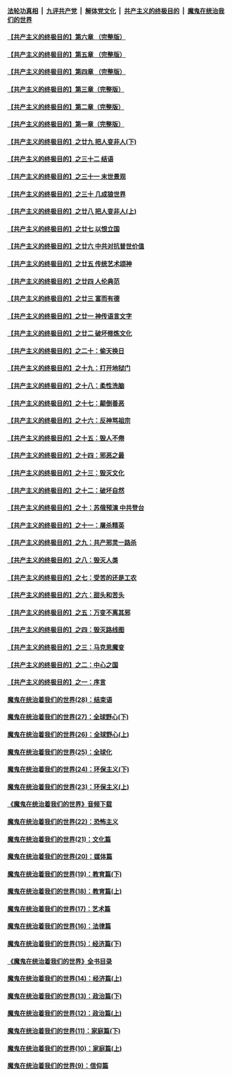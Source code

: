 ####  [法轮功真相](../../../../basic/blob/master/README.md?t=06272131) &nbsp;|&nbsp; [九评共产党](../../../../9ping.md/blob/master/README.md?t=06272131) &nbsp;|&nbsp; [解体党文化](../../../../jtdwh.md/blob/master/README.md?t=06272131)  &nbsp;|&nbsp; [共产主义的终极目的](../../../../gczydzjmd.md/blob/master/README.md?t=06272131) &nbsp;|&nbsp; [魔鬼在统治我们的世界](../../../../mgztzwmdsj.md/blob/master/README.md?t=06272131) 

#### [【共产主义的终极目的】第六章 （完整版）](../pages/nsc422/n11428913.md?t=06272131) 

#### [【共产主义的终极目的】第五章 （完整版）](../pages/nsc422/n11428912.md?t=06272131) 

#### [【共产主义的终极目的】第四章 （完整版）](../pages/nsc422/n11428907.md?t=06272131) 

#### [【共产主义的终极目的】第三章（完整版）](../pages/nsc422/n11428848.md?t=06272131) 

#### [【共产主义的终极目的】第二章（完整版）](../pages/nsc422/n11428831.md?t=06272131) 

#### [【共产主义的终极目的】第一章（完整版）](../pages/nsc422/n11417651.md?t=06272131) 

#### [【共产主义的终极目的】之廿九 把人变非人(下)](../pages/nsc422/n11344140.md?t=06272131) 

#### [【共产主义的终极目的】之三十二 结语](../pages/nsc422/n11360535.md?t=06272131) 

#### [【共产主义的终极目的】之三十一 末世景观](../pages/nsc422/n11351129.md?t=06272131) 

#### [【共产主义的终极目的】之三十 几成狼世界](../pages/nsc422/n11348280.md?t=06272131) 

#### [【共产主义的终极目的】之廿八 把人变非人(上)](../pages/nsc422/n11340492.md?t=06272131) 

#### [【共产主义的终极目的】之廿七 以恨立国](../pages/nsc422/n11336944.md?t=06272131) 

#### [【共产主义的终极目的】之廿六 中共对抗普世价值](../pages/nsc422/n11324785.md?t=06272131) 

#### [【共产主义的终极目的】之廿五 传统艺术颂神](../pages/nsc422/n11296396.md?t=06272131) 

#### [【共产主义的终极目的】之廿四 人伦典范](../pages/nsc422/n11296397.md?t=06272131) 

#### [【共产主义的终极目的】之廿三 富而有德](../pages/nsc422/n11283598.md?t=06272131) 

#### [【共产主义的终极目的】之廿一 神传语言文字](../pages/nsc422/n11263265.md?t=06272131) 

#### [【共产主义的终极目的】之廿二 破坏修炼文化](../pages/nsc422/n11245728.md?t=06272131) 

#### [【共产主义的终极目的】之二十：偷天换日](../pages/nsc422/n11238846.md?t=06272131) 

#### [【共产主义的终极目的】之十九：打开地狱门](../pages/nsc422/n11206376.md?t=06272131) 

#### [【共产主义的终极目的】之十八：柔性洗脑](../pages/nsc422/n11199994.md?t=06272131) 

#### [【共产主义的终极目的】之十七：颠倒善恶](../pages/nsc422/n11179782.md?t=06272131) 

#### [【共产主义的终极目的】之十六：反神骂祖宗](../pages/nsc422/n11166798.md?t=06272131) 

#### [【共产主义的终极目的】之十五：毁人不倦](../pages/nsc422/n11166792.md?t=06272131) 

#### [【共产主义的终极目的】之十四：邪恶之最](../pages/nsc422/n11150249.md?t=06272131) 

#### [【共产主义的终极目的】之十三：毁灭文化](../pages/nsc422/n11135227.md?t=06272131) 

#### [【共产主义的终极目的】之十二：破坏自然](../pages/nsc422/n11135214.md?t=06272131) 

#### [【共产主义的终极目的】之十：苏俄预演 中共登台](../pages/nsc422/n11118424.md?t=06272131) 

#### [【共产主义的终极目的】之十一：屠杀精英](../pages/nsc422/n11118442.md?t=06272131) 

#### [【共产主义的终极目的】之九：共产邪灵一路杀](../pages/nsc422/n11114139.md?t=06272131) 

#### [【共产主义的终极目的】之八：毁灭人类](../pages/nsc422/n11108503.md?t=06272131) 

#### [【共产主义的终极目的】之七：受苦的还是工农](../pages/nsc422/n11101809.md?t=06272131) 

#### [【共产主义的终极目的】之六：甜头和苦头](../pages/nsc422/n11096971.md?t=06272131) 

#### [【共产主义的终极目的】之五：万变不离其邪](../pages/nsc422/n11091285.md?t=06272131) 

#### [【共产主义的终极目的】之四：毁灭路线图](../pages/nsc422/n11086284.md?t=06272131) 

#### [【共产主义的终极目的】之三：马克思魔变](../pages/nsc422/n11061941.md?t=06272131) 

#### [【共产主义的终极目的】之二：中心之国](../pages/nsc422/n11047728.md?t=06272131) 

#### [【共产主义的终极目的】之一：序言](../pages/nsc422/n11086077.md?t=06272131) 

#### [魔鬼在统治着我们的世界(28)：结束语](../pages/nsc422/n10936246.md?t=06272131) 

#### [魔鬼在统治着我们的世界(27)：全球野心(下)](../pages/nsc422/n10928319.md?t=06272131) 

#### [魔鬼在统治着我们的世界(26)：全球野心(上)](../pages/nsc422/n10900318.md?t=06272131) 

#### [魔鬼在统治着我们的世界(25)：全球化](../pages/nsc422/n10788205.md?t=06272131) 

#### [魔鬼在统治着我们的世界(24)：环保主义(下)](../pages/nsc422/n10695307.md?t=06272131) 

#### [魔鬼在统治着我们的世界(23)：环保主义(上)](../pages/nsc422/n10688613.md?t=06272131) 

#### [《魔鬼在统治着我们的世界》音频下载](../pages/nsc422/n10635553.md?t=06272131) 

#### [魔鬼在统治着我们的世界(22)：恐怖主义](../pages/nsc422/n10614727.md?t=06272131) 

#### [魔鬼在统治着我们的世界(21)：文化篇](../pages/nsc422/n10597706.md?t=06272131) 

#### [魔鬼在统治着我们的世界(20)：媒体篇](../pages/nsc422/n10586579.md?t=06272131) 

#### [魔鬼在统治着我们的世界(19)：教育篇(下)](../pages/nsc422/n10564808.md?t=06272131) 

#### [魔鬼在统治着我们的世界(18)：教育篇(上)](../pages/nsc422/n10526970.md?t=06272131) 

#### [魔鬼在统治着我们的世界(17)：艺术篇](../pages/nsc422/n10499093.md?t=06272131) 

#### [魔鬼在统治着我们的世界(16)：法律篇](../pages/nsc422/n10485969.md?t=06272131) 

#### [魔鬼在统治着我们的世界(15)：经济篇(下)](../pages/nsc422/n10469975.md?t=06272131) 

#### [《魔鬼在统治着我们的世界》全书目录](../pages/nsc422/n10464261.md?t=06272131) 

#### [魔鬼在统治着我们的世界(14)：经济篇(上)](../pages/nsc422/n10457370.md?t=06272131) 

#### [魔鬼在统治着我们的世界(13)：政治篇(下)](../pages/nsc422/n10448270.md?t=06272131) 

#### [魔鬼在统治着我们的世界(12)：政治篇(上)](../pages/nsc422/n10444576.md?t=06272131) 

#### [魔鬼在统治着我们的世界(11)：家庭篇(下)](../pages/nsc422/n10440961.md?t=06272131) 

#### [魔鬼在统治着我们的世界(10)：家庭篇(上)](../pages/nsc422/n10435448.md?t=06272131) 

#### [魔鬼在统治着我们的世界(9)：信仰篇](../pages/nsc422/n10432159.md?t=06272131) 

